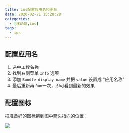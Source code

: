 ```yaml
---
title: ios配置应用名和图标
date: 2020-02-21 15:28:28
categories:
  - [移动端,ios]
tags:
  - ios
---
```


## 配置应用名

1. 选中工程名称
2. 找到右侧菜单 `Info` 选项
3. 添加 `Bundle display name` 并把 `value` 设置成 "应用名称"
4. 最后重新再 `Run`一次，即可看到最新的效果

## 配置图标

把准备好的图标拖到图中箭头指向的位置：

![](https://i.loli.net/2020/02/21/Sy3OjWBKbMdYgoH.png)
